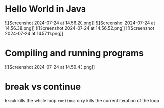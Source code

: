 # Hello World in Java
![[Screenshot 2024-07-24 at 14.56.20.png]]
![[Screenshot 2024-07-24 at 14.56.38.png]]
![[Screenshot 2024-07-24 at 14.56.52.png]]
![[Screenshot 2024-07-24 at 14.57.11.png]]
# Compiling and running programs
![[Screenshot 2024-07-24 at 14.59.43.png]]
# break vs continue
`break` kills the whole loop
`continue` only kills the current iteration of the loop